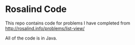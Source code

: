 # Rosalind Code

This repo contains code for problems I have completed from <http://rosalind.info/problems/list-view/>

All of the code is in Java.


